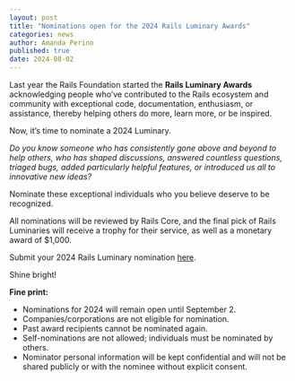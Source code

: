 ```yaml
---
layout: post
title: "Nominations open for the 2024 Rails Luminary Awards"
categories: news
author: Amanda Perino
published: true
date: 2024-08-02
---
```


Last year the Rails Foundation started the __Rails Luminary Awards__ acknowledging people who’ve contributed to the Rails ecosystem and community with exceptional code, documentation, enthusiasm, or assistance, thereby helping others do more, learn more, or be inspired.

Now, it’s time to nominate a 2024 Luminary.

_Do you know someone who has consistently gone above and beyond to help others, who has shaped discussions, answered countless questions, triaged bugs, added particularly helpful features, or introduced us all to innovative new ideas?_

Nominate these exceptional individuals who you believe deserve to be recognized.

All nominations will be reviewed by Rails Core, and the final pick of Rails Luminaries will receive a trophy for their service, as well as a monetary award of $1,000.

Submit your 2024 Rails Luminary nomination <a href="https://rails-foundation.neetoform.com/bc30089dde483e9ae9a0">here</a>.

Shine bright!



__Fine print:__
- Nominations for 2024 will remain open until September 2.
- Companies/corporations are not eligible for nomination.
- Past award recipients cannot be nominated again.
- Self-nominations are not allowed; individuals must be nominated by others.
- Nominator personal information will be kept confidential and will not be shared publicly or with the nominee without explicit consent.
